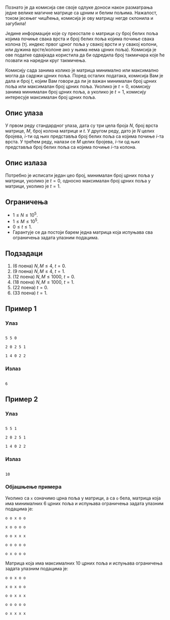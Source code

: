 ﻿

Познато је да комисија све своје одлуке доноси након разматрања једне велике магичне матрице са црним и белим пољима. Нажалост, током јесењег чишћења, комисија је ову матрицу негде склонила и загубила!

Једине информације које су преостале о матрици су број белих поља којима почиње свака врста и број белих поља којима почиње свака колона (тј. индекс првог црног поља у свакој врсти и у свакој колони, или дужина врсте/колоне ако у њима нема црних поља). Комисија је ове податке одвајкада користила да би одредила број такмичара које ће позвати на наредни круг такмичења.

Комисију сада занима колико је матрица минимално или максимално могла да садржи црних поља. Поред осталих података, комисија Вам је дала и број $t$, којим Вам говори да ли је важан минималан број црних поља или максималан број црних поља. Уколико је $t=0$, комисију занима минималан број црних поља, а уколико је $t=1$, комисију интересује максималан број црних поља.

## Опис улаза

У првом реду стандардног улаза, дата су три цела броја $N$, број врста матрице, $M$, број колона матрице и $t$. У другом реду, дато је $N$ целих бројева, $i$-ти од њих представља број белих поља са којима почиње $i$-та врста. У трећем реду, налази се $M$ целих бројева, $i$-ти од њих представља број белих поља са којима почиње $i$-та колона.

## Опис излаза

Потребно је исписати један цео број, минималан број црних поља у матрици, уколико је $t=0$, односно максималан број црних поља у матрици, уколико је $t=1$.

## Ограничења

* $1  \leq N \leq  10^5$.
* $1  \leq M \leq  10^5$.
* $0 \leq t \leq 1$.
* Гарантује се да постоји барем једна матрица која испуњава сва ограничења задата улазним подацима.

## Подзадаци

1. (6 поена) $N, M \leq  4$, $t=0$.
2. (9 поена) $N, M \leq  4$, $t=1$.
3. (12 поена) $N, M \leq  1000$, $t=0$.
4. (18 поена) $N, M \leq  1000$, $t=1$.
5. (22 поена) $t=0$.
6. (33 поена) $t=1$.

## Пример 1

### Улаз

~~~

5 5 0

2 0 2 5 1

1 4 0 2 2

~~~

### Излаз

~~~

6

~~~

## Пример 2

### Улаз

~~~

5 5 1

2 0 2 5 1

1 4 0 2 2

~~~

### Излаз

~~~

10

~~~

### Објашњење примера

Уколико са `x` означимо црна поља у матрици, а са `o` бела, матрица која има минималних $6$ црних поља и испуњава ограничења задата улазним подацима је:

`o o x o o`

`x o o o o`

`o o x x x`

`o o o o o`

`o x o o o`

Матрица која има максималних $10$ црних поља и испуњава ограничења задата улазним подацима је:

`o o x o o`

`x o x o o`

`o o x x x`

`o o o o o`

`o x x x x`
